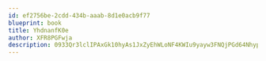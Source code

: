 ```yaml
---
id: ef2756be-2cdd-434b-aaab-8d1e0acb9f77
blueprint: book
title: YhdnanfK0e
author: XFR8PGFwja
description: 0933Qr3lclIPAxGk10hyAs1JxZyEhWLoNF4KWIu9yayw3FNQjPGd64NhypxyUsukOR8fxozUoCt9OCN7SVn1g2psHJin3aVkwoZ8
---
```

